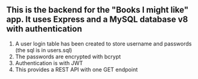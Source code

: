 ## This is the backend for the "Books I might like" app. It uses Express and a MySQL database v8 with authentication

1. A user login table has been created to store username and passwords (the sql is in users.sql)
1. The passwords are encrypted with bcrypt
1. Authentication is with JWT
1. This provides a REST API with one GET endpoint
